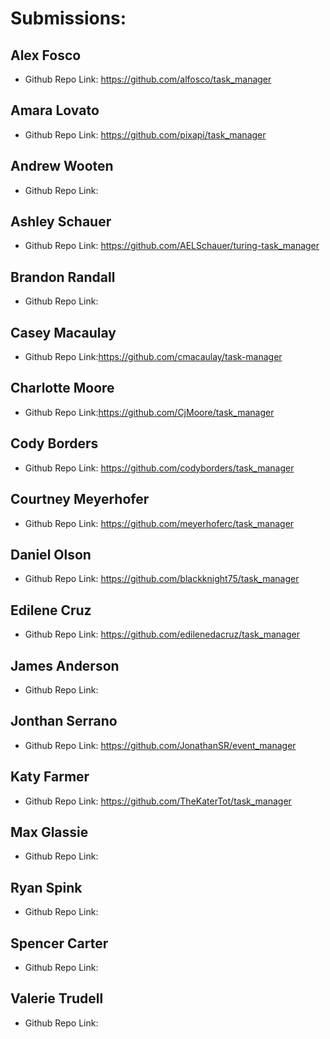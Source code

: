 # Submissions:

## Alex Fosco

* Github Repo Link: https://github.com/alfosco/task_manager

## Amara Lovato

* Github Repo Link: https://github.com/pixapi/task_manager

## Andrew Wooten

* Github Repo Link:

## Ashley Schauer

* Github Repo Link: https://github.com/AELSchauer/turing-task_manager

## Brandon Randall

* Github Repo Link:

## Casey Macaulay

* Github Repo Link:https://github.com/cmacaulay/task-manager

## Charlotte Moore

* Github Repo Link:https://github.com/CjMoore/task_manager

## Cody Borders

* Github Repo Link: https://github.com/codyborders/task_manager

## Courtney Meyerhofer

* Github Repo Link: https://github.com/meyerhoferc/task_manager

## Daniel Olson

* Github Repo Link: https://github.com/blackknight75/task_manager

## Edilene Cruz

* Github Repo Link: https://github.com/edilenedacruz/task_manager

## James Anderson

* Github Repo Link:

## Jonthan Serrano

* Github Repo Link: https://github.com/JonathanSR/event_manager

## Katy Farmer

* Github Repo Link: https://github.com/TheKaterTot/task_manager

## Max Glassie

* Github Repo Link:

## Ryan Spink

* Github Repo Link:

## Spencer Carter

* Github Repo Link:

## Valerie Trudell

* Github Repo Link:
